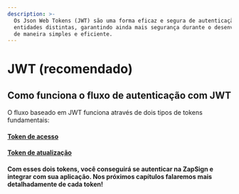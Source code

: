 ```yaml
---
description: >-
  Os Json Web Tokens (JWT) são uma forma eficaz e segura de autenticação entre
  entidades distintas, garantindo ainda mais segurança durante o desenvolvimento
  de maneira simples e eficiente.
---
```


# JWT (recomendado)

## Como funciona o fluxo de autenticação com JWT

O fluxo baseado em JWT funciona através de dois tipos de tokens fundamentais:&#x20;

#### [Token de acesso](obter-token-de-acesso.md)

#### [Token de atualização](atualize-seu-token-de-acesso.md)

#### Com esses dois tokens, você conseguirá se autenticar na ZapSign e integrar com sua aplicação. Nos próximos capítulos falaremos mais detalhadamente de cada token!
